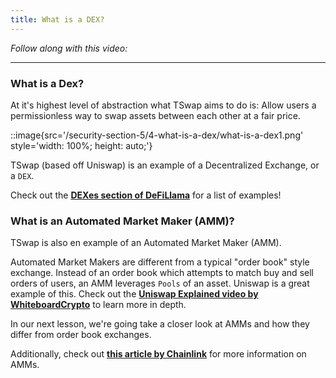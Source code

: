 ```yaml
---
title: What is a DEX?
---
```


_Follow along with this video:_

---

### What is a Dex?

At it's highest level of abstraction what TSwap aims to do is: Allow users a permissionless way to swap assets between each other at a fair price.

::image{src='/security-section-5/4-what-is-a-dex/what-is-a-dex1.png' style='width: 100%; height: auto;'}

TSwap (based off Uniswap) is an example of a Decentralized Exchange, or a `DEX`.

Check out the [**DEXes section of DeFiLlama**](https://defillama.com/protocols/Dexes) for a list of examples!

### What is an Automated Market Maker (AMM)?

TSwap is also en example of an Automated Market Maker (AMM).

Automated Market Makers are different from a typical "order book" style exchange. Instead of an order book which attempts to match buy and sell orders of users, an AMM leverages `Pools` of an asset. Uniswap is a great example of this. Check out the [**Uniswap Explained video by WhiteboardCrypto**](https://www.youtube.com/watch?v=DLu35sIqVTM) to learn more in depth.

In our next lesson, we're going take a closer look at AMMs and how they differ from order book exchanges.

Additionally, check out [**this article by Chainlink**](https://chain.link/education-hub/what-is-an-automated-market-maker-amm) for more information on AMMs.
